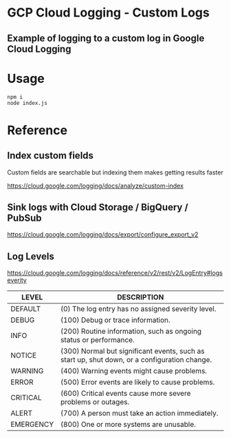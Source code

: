 # GCP Cloud Logging - Custom Logs

## Example of logging to a custom log in Google Cloud Logging

# Usage

```
npm i
node index.js
```

# Reference

## Index custom fields

Custom fields are searchable but indexing them makes getting results faster

https://cloud.google.com/logging/docs/analyze/custom-index

## Sink logs with Cloud Storage / BigQuery / PubSub

https://cloud.google.com/logging/docs/export/configure_export_v2

## Log Levels

https://cloud.google.com/logging/docs/reference/v2/rest/v2/LogEntry#logseverity

| LEVEL     | DESCRIPTION                                                                                  |
| --------- | -------------------------------------------------------------------------------------------- |
| DEFAULT   | (0) The log entry has no assigned severity level.                                            |
| DEBUG     | (100) Debug or trace information.                                                            |
| INFO      | (200) Routine information, such as ongoing status or performance.                            |
| NOTICE    | (300) Normal but significant events, such as start up, shut down, or a configuration change. |
| WARNING   | (400) Warning events might cause problems.                                                   |
| ERROR     | (500) Error events are likely to cause problems.                                             |
| CRITICAL  | (600) Critical events cause more severe problems or outages.                                 |
| ALERT     | (700) A person must take an action immediately.                                              |
| EMERGENCY | (800) One or more systems are unusable.                                                      |
